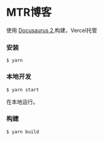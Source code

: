 # MTR博客

使用 [Docusaurus 2](https://docusaurus.io/),构建，Vercel托管

### 安装

```
$ yarn
```

### 本地开发

```
$ yarn start
```

在本地运行。

### 构建

```
$ yarn build
```



